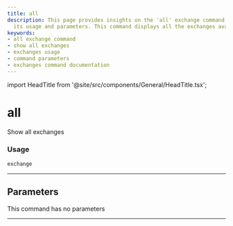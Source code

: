```yaml
---
title: all
description: This page provides insights on the 'all' exchange command, including
  its usage and parameters. This command displays all the exchanges available.
keywords:
- all exchange command
- show all exchanges
- exchanges usage
- command parameters
- exchanges command documentation
---
```


import HeadTitle from '@site/src/components/General/HeadTitle.tsx';

<HeadTitle title="all - Th - Stocks - Reference | OpenBB Terminal Docs" />

# all

Show all exchanges

### Usage

```python
exchange
```

---

## Parameters

This command has no parameters


---
